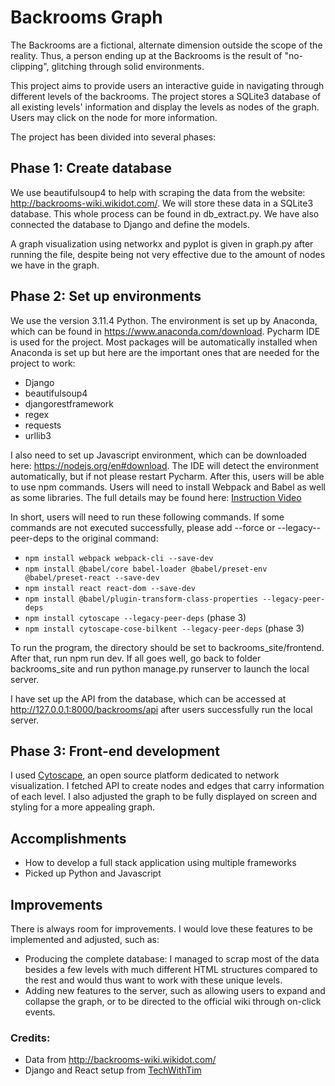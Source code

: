 # Backrooms Graph

The Backrooms are a fictional, alternate dimension outside the scope of the reality.
Thus, a person ending up at the Backrooms is the result of "no-clipping", glitching through solid environments.

This project aims to provide users an interactive guide in navigating through different levels of the backrooms.
The project stores a SQLite3 database of all existing levels' information and display the levels as nodes of the
graph. Users may click on the node for more information.

The project has been divided into several phases:

## Phase 1: Create database

We use beautifulsoup4 to help with scraping the data from the website: http://backrooms-wiki.wikidot.com/. We will store
these data in a SQLite3 database. This whole process can be found in db_extract.py. We have also connected the database
to Django and define the models.

A graph visualization using networkx and pyplot is given in graph.py after running the file, despite being not very effective due to
the amount of nodes we have in the graph.

## Phase 2: Set up environments

We use the version 3.11.4 Python. The environment is set up by Anaconda, which can be found in https://www.anaconda.com/download.
Pycharm IDE is used for the project. Most packages will be automatically installed when Anaconda is set up but here are
the important ones that are needed for the project to work:
* Django
* beautifulsoup4 
* djangorestframework
* regex
* requests
* urllib3

I also need to set up Javascript environment, which can be downloaded here: https://nodejs.org/en#download. The IDE
will detect the environment automatically, but if not please restart Pycharm. After this, users will be able to use npm
commands. Users will need to install Webpack and Babel as well as some libraries. The full details may be found here:
[Instruction Video](https://www.youtube.com/watch?v=6c2NqDyxppU&list=PLzMcBGfZo4-kCLWnGmK0jUBmGLaJxvi4j&index=3&t=2s)

In short, users will need to run these following commands. If some commands are not executed successfully, please add --force
or --legacy--peer-deps to the original command:
* `npm install webpack webpack-cli --save-dev`
* `npm install @babel/core babel-loader @babel/preset-env @babel/preset-react --save-dev`
* `npm install react react-dom --save-dev`
* `npm install @babel/plugin-transform-class-properties --legacy-peer-deps`
* `npm install cytoscape --legacy-peer-deps` (phase 3)
* `npm install cytoscape-cose-bilkent --legacy-peer-deps` (phase 3)

To run the program, the directory should be set to backrooms_site/frontend. After that, run npm run dev. If all goes well,
go back to folder backrooms_site and run python manage.py runserver to launch the local server.

I have set up the API from the database, which can be accessed at http://127.0.0.1:8000/backrooms/api after users successfully
run the local server.

## Phase 3: Front-end development

I used [Cytoscape](https://cytoscape.org/), an open source platform dedicated to network visualization. I fetched API to create
nodes and edges that carry information of each level. I also adjusted the graph to be fully displayed on screen and styling for a
more appealing graph.

## Accomplishments

* How to develop a full stack application using multiple frameworks
* Picked up Python and Javascript

## Improvements

There is always room for improvements. I would love these features to be implemented and adjusted, such as:
* Producing the complete database: I managed to scrap most of the data besides a few levels with much different HTML
structures compared to the rest and would thus want to work with these unique levels.
* Adding new features to the server, such as allowing users to expand and collapse the graph, or to be directed to the
official wiki through on-click events.

### Credits:
* Data from http://backrooms-wiki.wikidot.com/
* Django and React setup from [TechWithTim](https://www.youtube.com/@TechWithTim)
